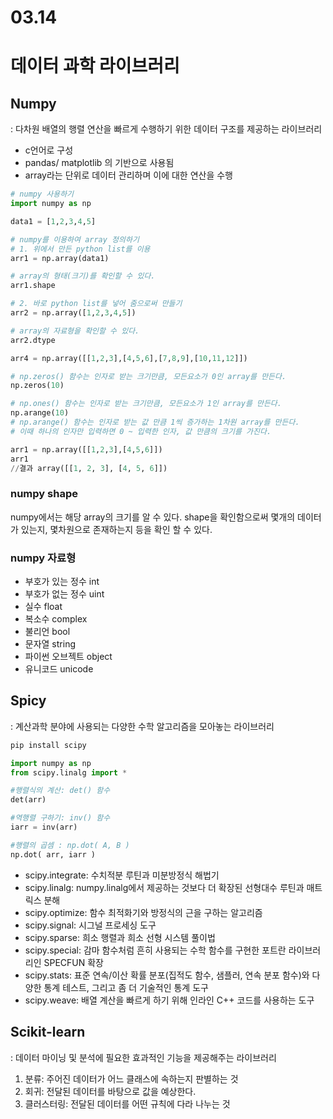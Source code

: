 # 03.14

# 데이터 과학 라이브러리

## Numpy

: 다차원 배열의 행렬 연산을 빠르게 수행하기 위한 데이터 구조를 제공하는 라이브러리

- c언어로 구성
- pandas/ matplotlib 의 기반으로 사용됨
- array라는 단위로 데이터 관리하며 이에 대한 연산을 수행

```python
# numpy 사용하기
import numpy as np

data1 = [1,2,3,4,5]

# numpy를 이용하여 array 정의하기
# 1. 위에서 만든 python list를 이용
arr1 = np.array(data1)

# array의 형태(크기)를 확인할 수 있다.
arr1.shape

# 2. 바로 python list를 넣어 줌으로써 만들기
arr2 = np.array([1,2,3,4,5])

# array의 자료형을 확인할 수 있다.
arr2.dtype

arr4 = np.array([[1,2,3],[4,5,6],[7,8,9],[10,11,12]])

# np.zeros() 함수는 인자로 받는 크기만큼, 모든요소가 0인 array를 만든다.
np.zeros(10)

# np.ones() 함수는 인자로 받는 크기만큼, 모든요소가 1인 array를 만든다.
np.arange(10)
# np.arange() 함수는 인자로 받는 값 만큼 1씩 증가하는 1차원 array를 만든다.
# 이때 하나의 인자만 입력하면 0 ~ 입력한 인자, 값 만큼의 크기를 가진다.

arr1 = np.array([[1,2,3],[4,5,6]])
arr1
//결과 array([[1, 2, 3], [4, 5, 6]])
```

### numpy shape

numpy에서는 해당 array의 크기를 알 수 있다. shape을 확인함으로써 몇개의 데이터가 있는지, 몇차원으로 존재하는지 등을 확인 할 수 있다. 

### numpy 자료형

- 부호가 있는 정수 int
- 부호가 없는 정수 uint
- 실수 float
- 복소수 complex
- 불리언 bool
- 문자열 string
- 파이썬 오브젝트 object
- 유니코드 unicode

## Spicy

: 계산과학 분야에 사용되는 다양한 수학 알고리즘을 모아놓는 라이브러리

```python
pip install scipy

import numpy as np
from scipy.linalg import *

#행렬식의 계산: det() 함수
det(arr)

#역행렬 구하기: inv() 함수
iarr = inv(arr)

#행렬의 곱셈 : np.dot( A, B )
np.dot( arr, iarr )
```

- scipy.integrate: 수치적분 루틴과 미분방정식 해법기
- scipy.linalg: numpy.linalg에서 제공하는 것보다 더 확장된 선형대수 루틴과 매트릭스 분해
- scipy.optimize: 함수 최적화기와 방정식의 근을 구하는 알고리즘
- scipy.signal: 시그널 프로세싱 도구
- scipy.sparse: 희소 행렬과 희소 선형 시스템 풀이법
- scipy.special: 감마 함수처럼 흔히 사용되는 수학 함수를 구현한 포트란 라이브러리인 SPECFUN 확장
- scipy.stats: 표준 연속/이산 확률 분포(집적도 함수, 샘플러, 연속 분포 함수)와 다양한 통계 테스트, 그리고 좀 더 기술적인 통계 도구
- scipy.weave: 배열 계산을 빠르게 하기 위해 인라인 C++ 코드를 사용하는 도구

## Scikit-learn

: 데이터 마이닝 및 분석에 필요한 효과적인 기능을 제공해주는 라이브러리

1. 분류: 주어진 데이터가 어느 클래스에 속하는지 판별하는 것
2. 회귀: 전달된 데이터를 바탕으로 값을 예상한다. 
3. 클러스터링: 전달된 데이터를 어떤 규칙에 다라 나누는 것
